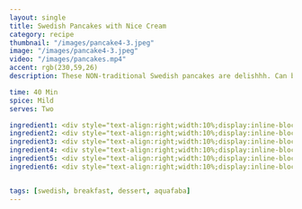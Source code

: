 ```yaml
---
layout: single
title: Swedish Pancakes with Nice Cream
category: recipe
thumbnail: "/images/pancake4-3.jpeg"
image: "/images/pancake4-3.jpeg"
video: "/images/pancakes.mp4"
accent: rgb(230,59,26)
description: These NON-traditional Swedish pancakes are delishhh. Can be served as breakfast, dessert or sometimes even for dinner. Sweet and savory fillings. In this case nicecream, aaaaah.

time: 40 Min
spice: Mild
serves: Two

ingredient1: <div style="text-align:right;width:10%;display:inline-block;">100 ml </div><div style="text-align:right;width:3%;display:inline-block;"></div><div style="text-align:left;width:80%;display:inline-block;">aquafaba</div> 
ingredient2: <div style="text-align:right;width:10%;display:inline-block;">30 ml </div><div style="text-align:right;width:3%;display:inline-block;"></div><div style="text-align:left;width:80%;display:inline-block;">ground flaxseed</div> 
ingredient3: <div style="text-align:right;width:10%;display:inline-block;">250 ml </div><div style="text-align:right;width:3%;display:inline-block;"></div><div style="text-align:left;width:80%;display:inline-block;">flour</div> 
ingredient4: <div style="text-align:right;width:10%;display:inline-block;">400 ml </div><div style="text-align:right;width:3%;display:inline-block;"></div><div style="text-align:left;width:80%;display:inline-block;">plant milk</div> 
ingredient5: <div style="text-align:right;width:10%;display:inline-block;"></div><div style="text-align:right;width:3%;display:inline-block;"></div><div style="text-align:left;width:80%;display:inline-block;">a pinch of salt</div> 
ingredient6: <div style="text-align:right;width:10%;display:inline-block;"></div><div style="text-align:right;width:3%;display:inline-block;"></div><div style="text-align:left;width:80%;display:inline-block;">oil for the pan</div> 


tags: [swedish, breakfast, dessert, aquafaba]
---
```

